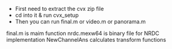 - First need to extract the cvx zip file
- cd into it & run cvx_setup
- Then you can run final.m or video.m or panorama.m

final.m is maim function
nrdc.mexw64 is binary file for NRDC implementation
NewChannelAns calculates transform functions